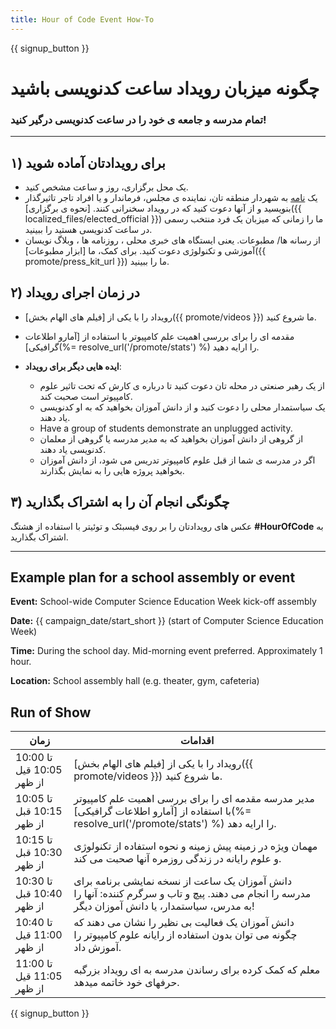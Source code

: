 ```yaml
---
title: Hour of Code Event How-To
---
```


{{ signup_button }}

# چگونه میزبان رویداد ساعت کدنویسی باشید

### تمام مدرسه و جامعه ی خود را در ساعت کدنویسی درگیر کنید!

* * *

## ۱) برای رویدادتان آماده شوید

- یک محل برگزاری، روز و ساعت مشخص کنید.
- یک [نامه](https://hourofcode.com/promote/resources#sample-emails) به شهردار منطقه تان، نماینده ی مجلس، فرماندار و یا افراد تاجر تاثیرگذار بنویسید و از آنها دعوت کنید که در رویداد سخنرانی کنند. [نحوه ی برگزاری]({{ localized_files/elected_official }}) ما را زمانی که میزبان یک فرد منتخب رسمی در ساعت کدنویسی هستید را ببینید.
- از رسانه ها/ مطبوعات. یعنی ایستگاه های خبری محلی ، روزنامه ها ، وبلاگ نویسان آموزشی و تکنولوژی دعوت کنید. برای کمک، ما [ابزار مطبوعات]({{ promote/press_kit_url }}) ما را ببینید.

## ۲) در زمان اجرای رویداد

- رویداد را با یکی از [فیلم های الهام بخش]({{ promote/videos }}) ما شروع کنید.
- مقدمه ای را برای بررسی اهمیت علم کامپیوتر با استفاده از [آمارو اطلاعات گرافیکی](%= resolve_url('/promote/stats') %) را ارایه دهید.   
      
    
- **ایده هایی دیگر برای رویداد**: 
    - از یک رهبر صنعتی در محله تان دعوت کنید تا درباره ی کارش که تحت تاثیر علوم کامپیوتر است صحبت کند.
    - یک سیاستمدار محلی را دعوت کنید و از دانش آموزان بخواهید که به او کدنویسی یاد دهند.
    - Have a group of students demonstrate an unplugged activity.
    - از گروهی از دانش آموزان بخواهید که به مدیر مدرسه یا گروهی از معلمان کدنویسی یاد دهند.
    - اگر در مدرسه ی شما از قبل علوم کامپیوتر تدریس می شود، از دانش آموزان بخواهید پروژه هایی را به نمایش بگذارند.

## ۳) چگونگی انجام آن را به اشتراک بگذارید

عکس های رویدادتان را بر روی فیسبئک و توئیتر با استفاده از هشتگ **#HourOfCode** به اشتراک بگذارید.

* * *

## Example plan for a school assembly or event

**Event:** School-wide Computer Science Education Week kick-off assembly

**Date:** {{ campaign_date/start_short }} (start of Computer Science Education Week)

**Time:** During the school day. Mid-morning event preferred. Approximately 1 hour.

**Location:** School assembly hall (e.g. theater, gym, cafeteria)

## Run of Show

| زمان                      | اقدامات                                                                                                                                          |
| ------------------------- | ------------------------------------------------------------------------------------------------------------------------------------------------ |
| 10:00 تا 10:05 قیل از ظهر | رویداد را با یکی از [فیلم های الهام بخش]({{ promote/videos }}) ما شروع کنید.                                                                     |
| 10:05 تا 10:15 قبل از ظهر | مدیر مدرسه مقدمه ای را برای بررسی اهمیت علم کامپیوتر با استفاده از [آمارو اطلاعات گرافیکی](%= resolve_url('/promote/stats') %) را ارایه دهد.     |
| 10:15 تا 10:30 قبل از ظهر | مهمان ویژه در زمینه پیش زمینه و نحوه استفاده از تکنولوژی و علوم رایانه در زندگی روزمره آنها صحبت می کند.                                         |
| 10:30 تا 10:40 قبل از ظهر | دانش آموزان یک ساعت از نسخه نمایشی برنامه برای مدرسه را انجام می دهند. پیچ و تاب و سرگرم کننده: آنها را به مدرس، سیاستمدار، یا دانش آموزان دیگر! |
| 10:40 تا 11:00 قیل از ظهر | دانش آموزان یک فعالیت بی نظیر را نشان می دهند که چگونه می توان بدون استفاده از رایانه علوم کامپیوتر را آموزش داد.                                |
| 11:00 تا 11:05 قیل از ظهر | معلم که کمک کرده برای رساندن مدرسه به ای رویداد بزرگبه حرفهای خود خاتمه میدهد.                                                                   |

{{ signup_button }}